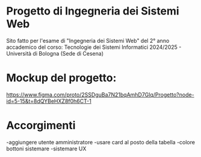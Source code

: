 # Progetto di Ingegneria dei Sistemi Web
Sito fatto per l'esame di "Ingegneria dei Sistemi Web" del 2° anno accademico del corso: Tecnologie dei Sistemi Informatici 2024/2025 - Università di Bologna (Sede di Cesena)
# Mockup del progetto:
https://www.figma.com/proto/2SSDguBa7N21bqAmhD7Glq/Progetto?node-id=5-15&t=8dQYBeHXZ8f0h6CT-1


# Accorgimenti
-aggiungere utente amministratore
-usare card al posto della tabella
-colore bottoni sistemare
-sistemare UX 
